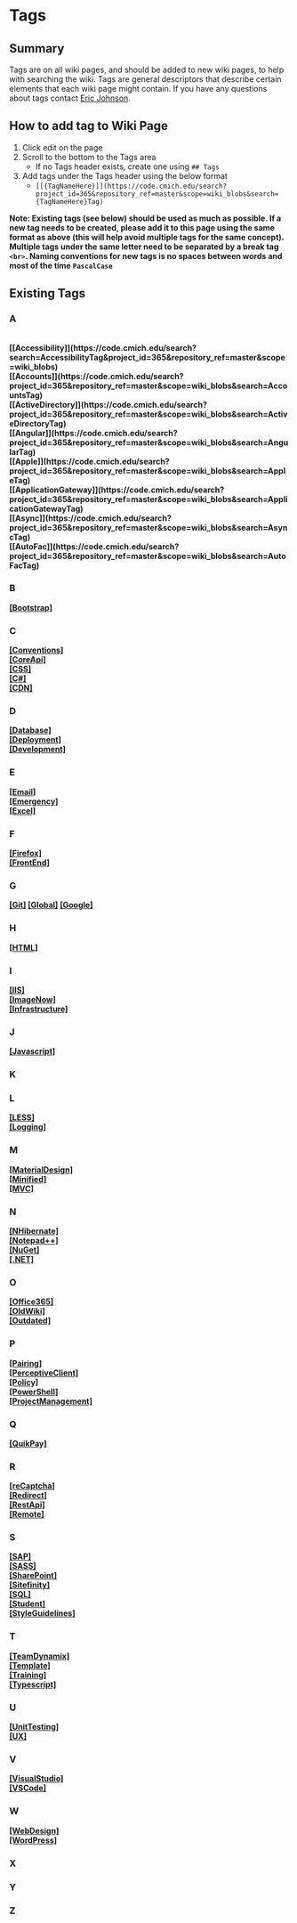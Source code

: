 # Tags
## Summary
Tags are on all wiki pages, and should be added to new wiki pages, to help with searching the wiki. Tags are general descriptors that describe certain elements that each wiki page might contain. If you have any questions about tags contact [Eric Johnson](mailto:johns7ed@cmich.edu).

## How to add tag to Wiki Page
 1. Click edit on the page
 2. Scroll to the bottom to the Tags area
    - If no Tags header exists, create one using ``` ## Tags ```
 3. Add tags under the Tags header using the below format
    - ```[[{TagNameHere}]](https://code.cmich.edu/search?project_id=365&repository_ref=master&scope=wiki_blobs&search={TagNameHere}Tag) ```

<strong>Note:<strong/> Existing tags (see below) should be used as much as possible. If a new tag needs to be created, please **add it to this page** using the same format as above (this will help avoid multiple tags for the same concept). Multiple tags under the same letter need to be separated by a break tag ```<br>```. Naming conventions for new tags is no spaces between words and most of the time `PascalCase`


## Existing Tags
### A
<br>
[[​Accessibility]](https://code.cmich.edu/search?search=AccessibilityTag&project_id=365&repository_ref=master&scope=wiki_blobs)
<br>
[[Accounts]](https://code.cmich.edu/search?project_id=365&repository_ref=master&scope=wiki_blobs&search=AccountsTag)
<br>
[[ActiveDirectory]](https://code.cmich.edu/search?project_id=365&repository_ref=master&scope=wiki_blobs&search=ActiveDirectoryTag)
<br>
[[Angular]](https://code.cmich.edu/search?project_id=365&repository_ref=master&scope=wiki_blobs&search=AngularTag)
<br>
[[Apple]](https://code.cmich.edu/search?project_id=365&repository_ref=master&scope=wiki_blobs&search=AppleTag)
<br>
[[ApplicationGateway]](https://code.cmich.edu/search?project_id=365&repository_ref=master&scope=wiki_blobs&search=ApplicationGatewayTag)
<br>
[[Async]](https://code.cmich.edu/search?project_id=365&repository_ref=master&scope=wiki_blobs&search=AsyncTag)
<br>
[[AutoFac]](https://code.cmich.edu/search?project_id=365&repository_ref=master&scope=wiki_blobs&search=AutoFacTag)

### B
[[Bootstrap]](https://code.cmich.edu/search?project_id=365&repository_ref=master&scope=wiki_blobs&search=BootstrapTag)

### C
[[Conventions]](https://code.cmich.edu/search?project_id=365&repository_ref=master&scope=wiki_blobs&search=ConventionsTag)
<br>
[[CoreApi]](https://code.cmich.edu/search?project_id=365&repository_ref=master&scope=wiki_blobs&search=CoreApiTag)
<br>
[[CSS]](https://code.cmich.edu/search?project_id=365&repository_ref=master&scope=wiki_blobs&search=CSSTag)
<br>
[[C#]](https://code.cmich.edu/search?project_id=365&repository_ref=master&scope=wiki_blobs&search=CSharpTag)
<br>
[[CDN]](https://code.cmich.edu/search?project_id=365&repository_ref=master&scope=wiki_blobs&search=CDNTag)

### D
[[Database]](https://code.cmich.edu/search?project_id=365&repository_ref=master&scope=wiki_blobs&search=DatabaseTag)
<br>
[[Deployment]](https://code.cmich.edu/search?project_id=365&repository_ref=master&scope=wiki_blobs&search=DeploymentTag)
<br>
[[Development]](https://code.cmich.edu/search?project_id=365&repository_ref=master&scope=wiki_blobs&search=DevelopmentTag)
 
### E
[[Email]](https://code.cmich.edu/search?project_id=365&repository_ref=master&scope=wiki_blobs&search=EmailTag)
<br>
[[Emergency]](https://code.cmich.edu/search?project_id=365&repository_ref=master&scope=wiki_blobs&search=EmergencyTag)
<br>
[[Excel]](https://code.cmich.edu/search?project_id=365&repository_ref=master&scope=wiki_blobs&search=ExcelTag)

### F
[[Firefox]](https://code.cmich.edu/search?project_id=365&repository_ref=master&scope=wiki_blobs&search=FirefoxTag)
<br>
[[FrontEnd]](https://code.cmich.edu/search?project_id=365&repository_ref=master&scope=wiki_blobs&search=FrontEndTag)
 
### G
[[Git]](https://code.cmich.edu/search?project_id=365&repository_ref=master&scope=wiki_blobs&search=GitTag)
[[Global]](https://code.cmich.edu/search?project_id=365&repository_ref=master&scope=wiki_blobs&search=GlobalTag)
[[Google]](https://code.cmich.edu/search?project_id=365&repository_ref=master&scope=wiki_blobs&search=GoogleTag)

### H
[[HTML]](https://code.cmich.edu/search?project_id=365&repository_ref=master&scope=wiki_blobs&search=HTMLTag)
 
### I
[[IIS]](https://code.cmich.edu/search?project_id=365&repository_ref=master&scope=wiki_blobs&search=IISTag)
<br>
[[ImageNow]](https://code.cmich.edu/search?project_id=365&repository_ref=master&scope=wiki_blobs&search=ImageNowTag)
<br>
[[Infrastructure]](https://code.cmich.edu/search?project_id=365&repository_ref=master&scope=wiki_blobs&search=InfrastructureTag)

### J
[[Javascript]](https://code.cmich.edu/search?project_id=365&repository_ref=master&scope=wiki_blobs&search=JavascriptTag)
 
### K

### L
[[LESS]](https://code.cmich.edu/search?project_id=365&repository_ref=master&scope=wiki_blobs&search=LESSTag)
<br>
[[Logging]](https://code.cmich.edu/search?project_id=365&repository_ref=master&scope=wiki_blobs&search=LoggingTag)
 
### M
[[MaterialDesign]](https://code.cmich.edu/search?project_id=365&repository_ref=master&scope=wiki_blobs&search=MaterialDesignTag)
<br>
[[Minified]](https://code.cmich.edu/search?project_id=365&repository_ref=master&scope=wiki_blobs&search=MinifiedTag)
<br>
[[MVC]](https://code.cmich.edu/search?project_id=365&repository_ref=master&scope=wiki_blobs&search=MVCTag)

### N
[[NHibernate]](https://code.cmich.edu/search?project_id=365&repository_ref=master&scope=wiki_blobs&search=NHibernateTag)
<br>
[[Notepad++]](https://code.cmich.edu/search?project_id=365&repository_ref=master&scope=wiki_blobs&search=Notepad++Tag)
<br>
[[NuGet]](https://code.cmich.edu/search?project_id=365&repository_ref=master&scope=wiki_blobs&search=NuGetTag)
<br>
[[.NET]](https://code.cmich.edu/search?project_id=365&repository_ref=master&scope=wiki_blobs&search=DotNETTag)
 
### O
[[Office365]](https://code.cmich.edu/search?project_id=365&repository_ref=master&scope=wiki_blobs&search=OfficeThreeSixtyFiveTag)
<br>
[[OldWiki]](https://code.cmich.edu/search?project_id=365&repository_ref=master&scope=wiki_blobs&search=OldWikiTag)
<br>
[[Outdated]](https://code.cmich.edu/search?project_id=365&repository_ref=master&scope=wiki_blobs&search=OutdatedTag)

### P
[[Pairing]](https://code.cmich.edu/search?project_id=365&repository_ref=master&scope=wiki_blobs&search=PairingTag)
<br>
[[PerceptiveClient]](https://code.cmich.edu/search?project_id=365&repository_ref=master&scope=wiki_blobs&search=PerceptiveClientTag)
<br>
[[Policy]](https://code.cmich.edu/search?project_id=365&repository_ref=master&scope=wiki_blobs&search=PolicyTag)
<br>
[[PowerShell]](https://code.cmich.edu/search?project_id=365&repository_ref=master&scope=wiki_blobs&search=PowerShellTag)
<br>
[[ProjectManagement]](https://code.cmich.edu/search?project_id=365&repository_ref=master&scope=wiki_blobs&search=ProjectManagementTag)
 
### Q
[[QuikPay]](https://code.cmich.edu/search?project_id=365&repository_ref=master&scope=wiki_blobs&search=QuikPayTag)
<br>

### R
[[reCaptcha]](https://code.cmich.edu/search?project_id=365&repository_ref=master&scope=wiki_blobs&search=ReCaptchaTag)
<br>
[[Redirect]](https://code.cmich.edu/search?project_id=365&repository_ref=master&scope=wiki_blobs&search=RedirectTag)
<br>
[[RestApi]](https://code.cmich.edu/search?project_id=365&repository_ref=master&scope=wiki_blobs&search=RestApiTag)
<br>
[[Remote]](https://code.cmich.edu/search?project_id=365&repository_ref=master&scope=wiki_blobs&search=RemoteTag)
 
### S
[[SAP]](https://code.cmich.edu/search?project_id=365&repository_ref=master&scope=wiki_blobs&search=SAPTag)
<br>
[[SASS]](https://code.cmich.edu/search?project_id=365&repository_ref=master&scope=wiki_blobs&search=SASSTag)
<br>
[[SharePoint]](https://code.cmich.edu/search?project_id=365&repository_ref=master&scope=wiki_blobs&search=SharePointTag)
<br>
[[Sitefinity]](https://code.cmich.edu/search?project_id=365&repository_ref=master&scope=wiki_blobs&search=SitefinityTag)
<br>
[[SQL]](https://code.cmich.edu/search?project_id=365&repository_ref=master&scope=wiki_blobs&search=SQLTag)
<br>
[[Student]](https://code.cmich.edu/search?project_id=365&repository_ref=master&scope=wiki_blobs&search=StudentTag)
<br>
[[StyleGuidelines]](https://code.cmich.edu/search?project_id=365&repository_ref=master&scope=wiki_blobs&search=StyleGuidelinesTag)

### T
[[TeamDynamix]](https://code.cmich.edu/search?project_id=365&repository_ref=master&scope=wiki_blobs&search=TeamDynamixTag)
<br>
[[Template]](https://code.cmich.edu/search?project_id=365&repository_ref=master&scope=wiki_blobs&search=TemplateTag)
<br>
[[Training]](https://code.cmich.edu/search?project_id=365&repository_ref=master&scope=wiki_blobs&search=TrainingTag)
<br>
[[Typescript]](https://code.cmich.edu/search?project_id=365&repository_ref=master&scope=wiki_blobs&search=TypescriptTag)
 
### U
[[UnitTesting]](https://code.cmich.edu/search?project_id=365&repository_ref=master&scope=wiki_blobs&search=UnitTestingTag)
<br>
[[UX]](https://code.cmich.edu/search?project_id=365&repository_ref=master&scope=wiki_blobs&search=UXTag)

### V
[[VisualStudio]](https://code.cmich.edu/search?project_id=365&repository_ref=master&scope=wiki_blobs&search=VisualStudioTag)
<br>
[[VSCode]](https://code.cmich.edu/search?project_id=365&repository_ref=master&scope=wiki_blobs&search=VSCodeTag)
 
### W
[[WebDesign]](https://code.cmich.edu/search?project_id=365&repository_ref=master&scope=wiki_blobs&search=WebDesignTag)
<br>
[[WordPress]](https://code.cmich.edu/search?project_id=365&repository_ref=master&scope=wiki_blobs&search=WordPressTag)

### X
 
### Y

### Z